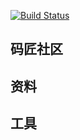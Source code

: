 [![Build Status](https://travis-ci.org/michaelliao/openweixin.svg?branch=master)](https://travis-ci.org/michaelliao/openweixin)
## 码匠社区
## 资料
## 工具